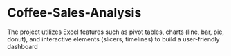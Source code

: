 # Coffee-Sales-Analysis
The project utilizes Excel features such as pivot tables, charts (line, bar, pie, donut), and interactive elements (slicers, timelines) to build a user-friendly dashboard

